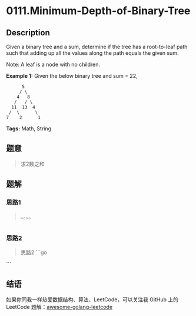 # 0111.Minimum-Depth-of-Binary-Tree

## Description

Given a binary tree and a sum, determine if the tree has a root-to-leaf path such that adding up all the values along the path equals the given sum.

Note: A leaf is a node with no children.

**Example 1:** Given the below binary tree and sum = 22,

```text
      5
     / \
    4   8
   /   / \
  11  13  4
 /  \      \
7    2      1
```

**Tags:** Math, String

## 题意

> 求2数之和

## 题解

### 思路1

> 。。。。

```go

```

### 思路2

> 思路2 \`\`\`go

\`\`\`

## 结语

如果你同我一样热爱数据结构、算法、LeetCode，可以关注我 GitHub 上的 LeetCode 题解：[awesome-golang-leetcode](https://github.com/kylesliu/awesome-golang-algorithm)

